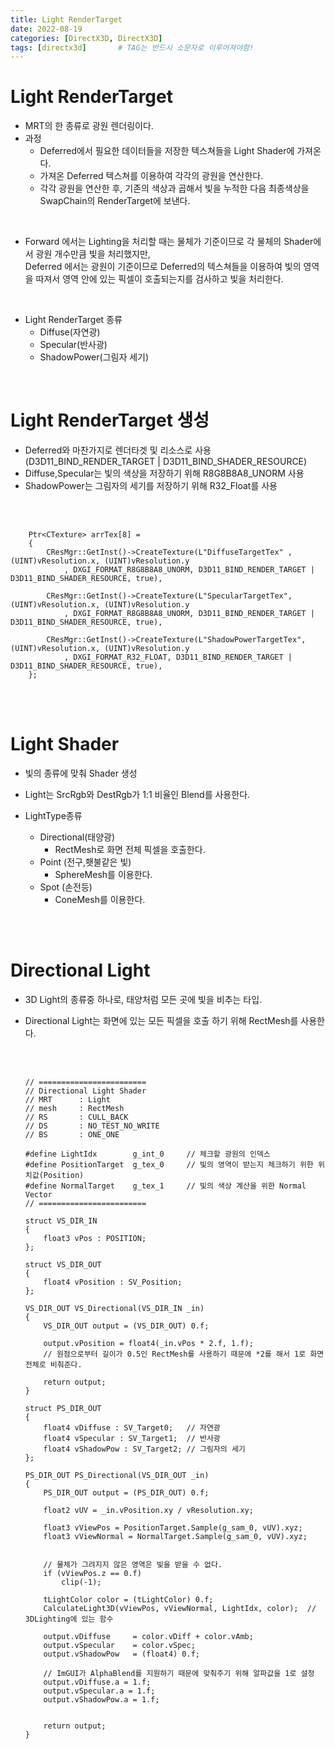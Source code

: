 ```yaml
---
title: Light RenderTarget
date: 2022-08-19
categories: [DirectX3D, DirectX3D]
tags: [directx3d]		# TAG는 반드시 소문자로 이루어져야함!
---
```


Light RenderTarget
==========================
* MRT의 한 종류로 광원 렌더링이다.
* 과정
  * Deferred에서 필요한 데이터들을 저장한 텍스쳐들을 Light Shader에 가져온다.
  * 가져온 Deferred 텍스쳐를 이용하여 각각의 광원을 연산한다.
  * 각각 광원을 연산한 후, 기존의 색상과 곱해서 빛을 누적한 다음 최종색상을 SwapChain의 RenderTarget에 보낸다.

<br>

* Forward 에서는 Lighting을 처리할 때는 물체가 기준이므로 각 물체의 Shader에서 광원 개수만큼 빛을 처리했지만,<br>
  Deferred 에서는 광원이 기준이므로 Deferred의 텍스쳐들을 이용하여 빛의 영역을 따져서 영역 안에 있는 픽셀이 호출되는지를 검사하고 빛을 처리한다.

<br>

* Light RenderTarget 종류
  * Diffuse(자연광)
  * Specular(반사광)
  * ShadowPower(그림자 세기)

<br>

Light RenderTarget 생성
=================================

 * Deferred와 마찬가지로 렌더타겟 및 리소스로 사용(D3D11_BIND_RENDER_TARGET | D3D11_BIND_SHADER_RESOURCE)
 * Diffuse,Specular는 빛의 색상을 저장하기 위해 R8G8B8A8_UNORM 사용
 * ShadowPower는 그림자의 세기를 저장하기 위해 R32_Float를 사용
 
<br><br>

		Ptr<CTexture> arrTex[8] =
		{
			CResMgr::GetInst()->CreateTexture(L"DiffuseTargetTex" , (UINT)vResolution.x, (UINT)vResolution.y
				, DXGI_FORMAT_R8G8B8A8_UNORM, D3D11_BIND_RENDER_TARGET | D3D11_BIND_SHADER_RESOURCE, true),

			CResMgr::GetInst()->CreateTexture(L"SpecularTargetTex", (UINT)vResolution.x, (UINT)vResolution.y
				, DXGI_FORMAT_R8G8B8A8_UNORM, D3D11_BIND_RENDER_TARGET | D3D11_BIND_SHADER_RESOURCE, true),

			CResMgr::GetInst()->CreateTexture(L"ShadowPowerTargetTex", (UINT)vResolution.x, (UINT)vResolution.y
				, DXGI_FORMAT_R32_FLOAT, D3D11_BIND_RENDER_TARGET | D3D11_BIND_SHADER_RESOURCE, true),
		};


<br><br>

Light Shader
==========================
* 빛의 종류에 맞춰 Shader 생성
* Light는 SrcRgb와 DestRgb가 1:1 비율인 Blend를 사용한다.

* LightType종류
  * Directional(태양광)
    * RectMesh로 화면 전체 픽셀을 호출한다.
  * Point (전구,횃불같은 빛)
    * SphereMesh를 이용한다.
  * Spot (손전등) 
    * ConeMesh를 이용한다.

<br><br>


Directional Light
================================
* 3D Light의 종류중 하나로, 태양처럼 모든 곳에 빛을 비추는 타입.

* Directional Light는 화면에 있는 모든 픽셀을 호출 하기 위해 RectMesh를 사용한다.

  <br><br>


      // ========================
      // Directional Light Shader
      // MRT      : Light
      // mesh     : RectMesh
      // RS       : CULL_BACK
      // DS       : NO_TEST_NO_WRITE
      // BS       : ONE_ONE

      #define LightIdx        g_int_0     // 체크할 광원의 인덱스
      #define PositionTarget  g_tex_0     // 빛의 영역이 받는지 체크하기 위한 위치값(Position)
      #define NormalTarget    g_tex_1     // 빛의 색상 계산을 위한 Normal Vector
      // ========================

      struct VS_DIR_IN
      {
          float3 vPos : POSITION;
      };

      struct VS_DIR_OUT
      {
          float4 vPosition : SV_Position;
      };

      VS_DIR_OUT VS_Directional(VS_DIR_IN _in)
      {
          VS_DIR_OUT output = (VS_DIR_OUT) 0.f;

          output.vPosition = float4(_in.vPos * 2.f, 1.f);
          // 원점으로부터 길이가 0.5인 RectMesh를 사용하기 때문에 *2를 해서 1로 화면 전체로 비춰준다.
          
          return output;
      }

      struct PS_DIR_OUT
      {
          float4 vDiffuse : SV_Target0;   // 자연광
          float4 vSpecular : SV_Target1;  // 반사광
          float4 vShadowPow : SV_Target2; // 그림자의 세기
      };

      PS_DIR_OUT PS_Directional(VS_DIR_OUT _in)
      {
          PS_DIR_OUT output = (PS_DIR_OUT) 0.f;
          
          float2 vUV = _in.vPosition.xy / vResolution.xy;
          
          float3 vViewPos = PositionTarget.Sample(g_sam_0, vUV).xyz;
          float3 vViewNormal = NormalTarget.Sample(g_sam_0, vUV).xyz;
          
          
          // 물체가 그려지지 않은 영역은 빛을 받을 수 없다.
          if (vViewPos.z == 0.f)
              clip(-1);
              
          tLightColor color = (tLightColor) 0.f;
          CalculateLight3D(vViewPos, vViewNormal, LightIdx, color);  // 3DLighting에 있는 함수
              
          output.vDiffuse     = color.vDiff + color.vAmb;
          output.vSpecular    = color.vSpec;
          output.vShadowPow   = (float4) 0.f;
          
          // ImGUI가 AlphaBlend를 지원하기 때문에 맞춰주기 위해 알파값을 1로 설정
          output.vDiffuse.a = 1.f;
          output.vSpecular.a = 1.f;
          output.vShadowPow.a = 1.f;
          
          
          return output;
      }